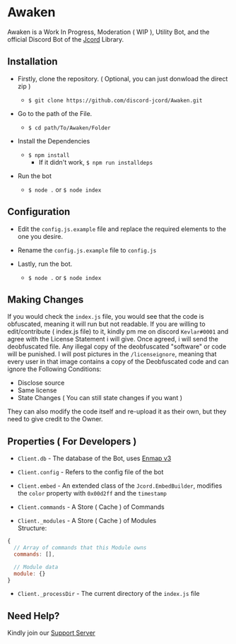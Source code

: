 # Awaken
Awaken is a Work In Progress, Moderation ( WIP ), Utility Bot, and the official Discord Bot of the [Jcord](https://discord-jcord/jcord/) Library.

## Installation
- Firstly, clone the repository. ( Optional, you can just donwload the direct zip )  
  - `$ git clone https://github.com/discord-jcord/Awaken.git`  

- Go to the path of the File.  
  - `$ cd path/To/Awaken/Folder`  

- Install the Dependencies  
  - `$ npm install`  
    - If it didn't work, `$ npm run installdeps`  

- Run the bot  
  - `$ node .` or `$ node index`  

## Configuration
- Edit the `config.js.example` file and replace the required elements to the one you desire.  

- Rename the `config.js.example` file to `config.js`  

- Lastly, run the bot.  
  - `$ node .` or `$ node index`  

## Making Changes
If you would check the `index.js` file, you would see that the code is obfuscated, meaning it will run but not readable. If you are willing to edit/contribute ( index.js file) to it, kindly pm me on discord `Kevlar#0001` and agree with the License Statement i will give. Once agreed, i will send the deobfuscated file. Any illegal copy of the deobfuscated "software" or code will be punished.
I will post pictures in the `/licenseignore`, meaning that every user in that image contains a copy of the Deobfuscated code and can ignore the Following Conditions:  

- Disclose source  
- Same license  
- State Changes ( You can still state changes if you want )  

They can also modify the code itself and re-upload it as their own, but they need to give credit to the Owner.

## Properties ( For Developers )
- `Client.db` - The database of the Bot, uses [Enmap v3](https://github.com/eslachance/enmap/tree/v3)  

- `Client.config` - Refers to the config file of the bot  

- `Client.embed` - An extended class of the `Jcord.EmbedBuilder`, modifies the `color` property with `0x00d2ff` and the `timestamp`  

- `Client.commands` - A Store ( Cache ) of Commands  

- `Client._modules` - A Store ( Cache ) of Modules  
Structure:  
```js
{
  // Array of commands that this Module owns
  commands: [],

  // Module data
  module: {}
}
```

- `Client._processDir` - The current directory of the `index.js` file

## Need Help?
Kindly join our [Support Server](https://discord.gg/JK8xDJQ/)
